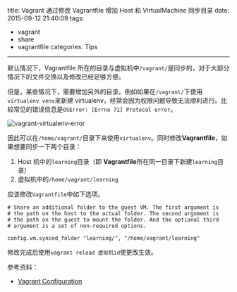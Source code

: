 title: Vagrant 通过修改 Vagrantfile 增加 Host 和 VirtualMachine 同步目录
date: 2015-09-12 21:40:09
tags:
  - vagrant
  - share
  - vagrantfile
categories: Tips
---

默认情况下，Vagrantfile 所在的目录与虚拟机中`/vagrant/`是同步的，对于大部分情况下的文件交换以及修改已经足够方便。

但是，某些情况下，需要增加另外的目录。例如如果在`/vagrant/`下使用`virtualenv venv`来新建 virtualenv，经常会因为权限问题导致无法顺利进行。比较常见的错误信息是`OSError: [Errno 71] Protocol error`。

![vagrant-virtualenv-error](http://zxjsdp1.qiniudn.com/vagrant-virtualenv-error.png)

因此可以在`/home/vagrant/`目录下来使用`virtualenv`。同时修改**Vagrantfile**，如果想要同步一下两个目录：

1. Host 机中的`learning`目录（即 **Vagrantfile**所在同一目录下新建`learning`目录）
2. 虚拟机中的`/home/vagrant/learning`

应该修改`Vagrantfile`中如下选项。

    # Share an additional folder to the guest VM. The first argument is
    # the path on the host to the actual folder. The second argument is
    # the path on the guest to mount the folder. And the optional third
    # argument is a set of non-required options.

    config.vm.synced_folder "learning/", "/home/vagrant/learning"

修改完成后使用`vagrant reload 虚拟机id`使更改生效。

参考资料：

- [Vagrant Configuration](https://docs.vagrantup.com/v2/synced-folders/basic_usage.html)
